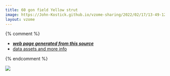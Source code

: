 ```yaml
---
title: 60 gon field Yellow strut
image: https://John-Kostick.github.io/vzome-sharing/2022/02/17/13-49-12-60-gon field-Yellow-strut/60-gon field-Yellow-strut.png
layout: vzome
---
```


{% comment %}
 - [***web page generated from this source***][post]
 - [data assets and more info][github]

[post]: <https://John-Kostick.github.io/vzome-sharing/2022/02/17/60-gon field-Yellow-strut-13-49-12.html>
[github]: <https://github.com/John-Kostick/vzome-sharing/tree/main/2022/02/17/13-49-12-60-gon field-Yellow-strut/>
{% endcomment %}

<vzome-viewer style="width: 100%; height: 65vh;"
       src="https://John-Kostick.github.io/vzome-sharing/2022/02/17/13-49-12-60-gon field-Yellow-strut/60-gon field-Yellow-strut.vZome" >
  <img src="https://John-Kostick.github.io/vzome-sharing/2022/02/17/13-49-12-60-gon field-Yellow-strut/60-gon field-Yellow-strut.png" />
</vzome-viewer>